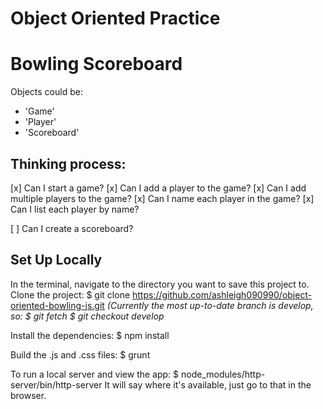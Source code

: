 Object Oriented Practice
========================

Bowling Scoreboard
==================

Objects could be:
- 'Game'
- 'Player'
- 'Scoreboard'

Thinking process:
-----------------
[x] Can I start a game?
[x] Can I add a player to the game?
[x] Can I add multiple players to the game?
[x] Can I name each player in the game?
[x] Can I list each player by name?

[ ] Can I create a scoreboard?







Set Up Locally
--------------

In the terminal, navigate to the directory you want to save this project to.
Clone the project:
$ git clone https://github.com/ashleigh090990/object-oriented-bowling-js.git
*(Currently the most up-to-date branch is develop, so:*
*$ git fetch*
*$ git checkout develop*

Install the dependencies:
$ npm install

Build the .js and .css files:
$ grunt

To run a local server and view the app:
$ node_modules/http-server/bin/http-server
It will say where it's available, just go to that in the browser.
